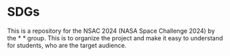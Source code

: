 # SDGs
This is a repository for the NSAC 2024 (NASA Space Challenge 2024) by the * * group. This is to organize the project and make it easy to understand for students, who are the target audience.
